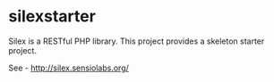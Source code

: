 silexstarter
============

Silex is a RESTful PHP library.  This project provides a skeleton starter project.

See - http://silex.sensiolabs.org/
